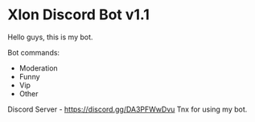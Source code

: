 # Xlon Discord Bot v1.1

Hello guys, this is my bot.

Bot commands:

- Moderation
- Funny
- Vip
- Other

Discord Server - https://discord.gg/DA3PFWwDvu
Tnx for using my bot.
